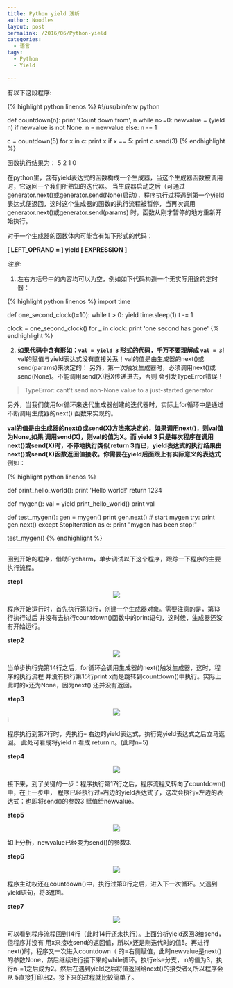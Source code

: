 ```yaml
---
title: Python yield 浅析
author: Noodles
layout: post
permalink: /2016/06/Python-yield
categories:
  - 语言
tags:
  - Python 
  - Yield
  
---
```


有以下这段程序:

{% highlight python linenos %}
#!/usr/bin/env python

def countdown(n):
    print 'Count down from', n
    while n>=0:
        newvalue = (yield n)
        if newvalue is not None:
            n = newvalue
        else:
            n -= 1

c = countdown(5)
for x in c:
    print x
    if x == 5:
        print c.send(3)
{% endhighlight %}

函数执行结果为： 5 2 1 0

<!--more-->

在python里，含有yield表达式的函数构成一个生成器，当这个生成器函数被调用时，它返回一个我们所熟知的迭代器。
当生成器启动之后（可通过generator.next()或generator.send(None)启动），程序执行过程遇到第一个yield
表达式便返回，这时这个生成器的函数的执行流程被暂停，当再次调用generator.next()或generator.send(params)
时，函数从刚才暂停的地方重新开始执行。

对于一个生成器的函数体内可能含有如下形式的代码：

**[ LEFT_OPRAND = ] yield [ EXPRESSION ]**

  *注意*:
  1. 左右方括号中的内容均可以为空，例如如下代码构造一个无实际用途的定时器：

{% highlight python linenos %}
  import time

  def one_second_clock(t=10):
    while t > 0:
      yield
      time.sleep(1)
      t -= 1

  clock = one_second_clock()
  for _ in clock:
    print 'one second has gone'
{% endhighlight %}

  2. **如果代码中含有形如：`val = yield 3` 形式的代码，千万不要理解成 `val = 3`!**
  val的赋值与yield表达式没有直接关系！val的值是由生成器的next()或send(params)来决定的：
  另外，第一次触发生成器时，必须调用next()或send(None)。不能调用send(X)将X传递进去，否则
  会引发TypeError错误！

  > TypeError: cant't send non-None value to a just-started generator

  另外，当我们使用for循环来迭代生成器创建的迭代器时，实际上for循环中是通过不断调用生成器的next()
  函数来实现的。

  **val的值是由生成器的next()或send(X)方法来决定的，如果调用next()，则val值为None,如果
  调用send(X)，则val的值为X。而 yield 3 只是每次程序在调用next()或send(X)时，不停地执行类似
  return 3而已，yield表达式的执行结果由next()或send(X)函数返回值接收。你需要在yield后面跟上有实际意义的表达式**
  例如：

{% highlight python linenos %}

def print_hello_world():
      print 'Hello world!'
      return 1234

  def mygen():
      val = yield print_hello_world()
      print val

  def test_mygen():
      gen = mygen()
      print gen.next() # start mygen
      try:
          print gen.next()
      except StopIteration as e:
          print "mygen has been stop!"

  test_mygen()
{% endhighlight %} 

 ---------------------------------------------------

 回到开始的程序，借助Pycharm，单步调试以下这个程序，跟踪一下程序的主要执行流程。

**step1**
  <center><img src="/images/study/python/python_yield/step1.png"></img></center>

  程序开始运行时，首先执行第13行，创建一个生成器对象。需要注意的是，第13行执行过后
  并没有去执行countdown()函数中的print语句，这时候，生成器还没有开始运行。
  
  
**step2**
  <center><img src="/images/study/python/python_yield/step2.png"></img></center>

  当单步执行完第14行之后，for循环会调用生成器的next()触发生成器，这时，程序的执行流程
  并没有执行第15行print x而是跳转到countdown()中执行。实际上此时的x还为None，因为next()
  还并没有返回。


**step3**
  <center><img src="/images/study/python/python_yield/step3.png"></img></center>i

  程序执行到第7行时，先执行`=` 右边的yield表达式，执行完yield表达式之后立马返回。
  此处可看成将yield n 看成 return n。(此时n=5)
    
    
**step4**
  <center><img src="/images/study/python/python_yield/step4.png"></img></center>
 
  接下来，到了关键的一步：程序执行第17行之后，程序流程又转向了countdown()中，在上一步中，
  程序已经执行过`=`右边的yield表达式了，这次会执行`=`左边的表达式：也即将send()的参数3
  赋值给newvalue。


**step5**
  <center><img src="/images/study/python/python_yield/step5.png"></img></center>
 
  如上分析，newvalue已经变为send()的参数3.


**step6**
  <center><img src="/images/study/python/python_yield/step6.png"></img></center>

  程序主动权还在countdown()中，执行过第9行之后，进入下一次循环。又遇到yield语句，将3返回。


**step7**
  <center><img src="/images/study/python/python_yield/step7.png"></img></center>

  可以看到程序流程回到14行（此时14行还未执行）。上面分析yield返回3给send，但程序并没有
  用x来接收send的返回值，所以x还是刚迭代时的值5。再进行next()时，程序又一次进入countdown（
  的=右侧赋值，此时newvalue是next()的参数None，然后继续进行接下来的while循环。执行else分支，
  n的值为3，执行n-=1之后成为2。然后在遇到yield之后将值返回给next()的接受者x,所以程序会从
  5直接打印出2。接下来的过程就比较简单了。
